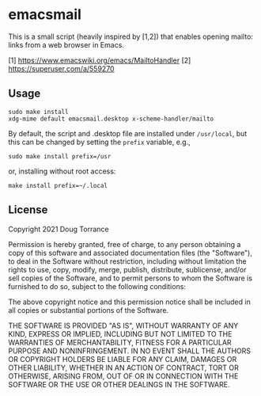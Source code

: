 emacsmail
=========

This is a small script (heavily inspired by [1,2]) that enables
opening mailto: links from a web browser in Emacs.


[1] https://www.emacswiki.org/emacs/MailtoHandler
[2] https://superuser.com/a/559270

Usage
-----

```
sudo make install
xdg-mime default emacsmail.desktop x-scheme-handler/mailto
```

By default, the script and .desktop file are installed under
`/usr/local`, but this can be changed by setting the `prefix`
variable, e.g.,

```
sudo make install prefix=/usr
```
or, installing without root access:

```
make install prefix=~/.local
```

License
-------

Copyright 2021 Doug Torrance

Permission is hereby granted, free of charge, to any person obtaining
a copy of this software and associated documentation files (the
"Software"), to deal in the Software without restriction, including
without limitation the rights to use, copy, modify, merge, publish,
distribute, sublicense, and/or sell copies of the Software, and to
permit persons to whom the Software is furnished to do so, subject to
the following conditions:

The above copyright notice and this permission notice shall be
included in all copies or substantial portions of the Software.

THE SOFTWARE IS PROVIDED "AS IS", WITHOUT WARRANTY OF ANY KIND,
EXPRESS OR IMPLIED, INCLUDING BUT NOT LIMITED TO THE WARRANTIES OF
MERCHANTABILITY, FITNESS FOR A PARTICULAR PURPOSE AND
NONINFRINGEMENT. IN NO EVENT SHALL THE AUTHORS OR COPYRIGHT HOLDERS BE
LIABLE FOR ANY CLAIM, DAMAGES OR OTHER LIABILITY, WHETHER IN AN ACTION
OF CONTRACT, TORT OR OTHERWISE, ARISING FROM, OUT OF OR IN CONNECTION
WITH THE SOFTWARE OR THE USE OR OTHER DEALINGS IN THE SOFTWARE.
